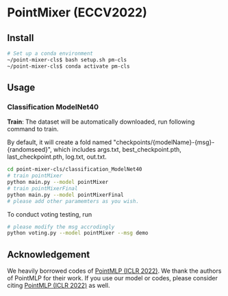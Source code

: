 # PointMixer (ECCV2022)
## Install

```bash
# Set up a conda environment
~/point-mixer-cls$ bash setup.sh pm-cls
~/point-mixer-cls$ conda activate pm-cls
```

## Usage

### Classification ModelNet40
**Train**: The dataset will be automatically downloaded, run following command to train.

By default, it will create a fold named "checkpoints/{modelName}-{msg}-{randomseed}", which includes args.txt, best_checkpoint.pth, last_checkpoint.pth, log.txt, out.txt.
```bash
cd point-mixer-cls/classification_ModelNet40
# train pointMixer
python main.py --model pointMixer
# train pointMixerFinal
python main.py --model pointMixerFinal
# please add other paramemters as you wish.
```


To conduct voting testing, run
```bash
# please modify the msg accrodingly
python voting.py --model pointMixer --msg demo
```


## Acknowledgement

We heavily borrowed codes of [PointMLP (ICLR 2022)](https://github.com/ma-xu/pointMLP-pytorch). We thank the authors of PointMLP for their work.
If you use our model or codes, please consider citing [PointMLP (ICLR 2022)](https://openreview.net/forum?id=3Pbra-_u76D) as well.